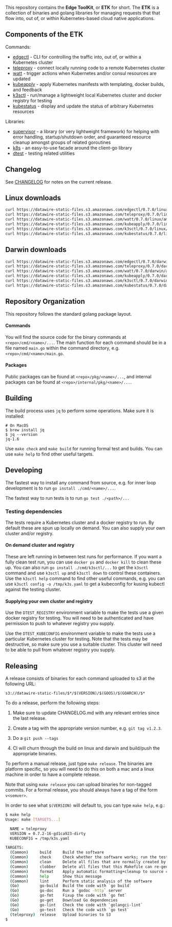 This repository contains the <b>Edge ToolKit</b>, or <b>ETK</b> for
short. The <b>ETK</b> is a collection of binaries and golang libraries
for managing requests that that flow into, out of, or within
Kubernetes-based cloud native applications.

## Components of the ETK

Commands:

- [edgectl](docs/edgectl.md) - CLI for controlling the traffic into, out of, or within a Kubernetes cluster
- [teleproxy](docs/teleproxy.md) - connect locally running code to a remote Kubernetes cluster
- [watt](docs/watt.md) - trigger actions when Kubernetes and/or consul resources are updated
- [kubeapply](docs/kubeapply.md) - apply Kubernetes manifests with templating, docker builds, and feedback
- [k3sctl](docs/k3sctl.md) - run/manage a lightweight local Kubernetes cluster and docker registry for testing
- [kubestatus](docs/kubestatus.md) - display and update the status of arbitrary Kubernetes resources

Libraries:

- [supervisor](https://godoc.org/github.com/datawire/teleproxy/pkg/supervisor) - a library (or very lightweight framework) for helping with error handling, startup/shutdown order, and guaranteed resource cleanup amongst groups of related goroutines
- [k8s](https://godoc.org/github.com/datawire/teleproxy/pkg/k8s) - an easy-to-use facade around the client-go library
- [dtest](https://godoc.org/github.com/datawire/teleproxy/pkg/dtest) - testing related utilities

## Changelog

See [CHANGELOG](./CHANGELOG.md) for notes on the current release.

## Linux downloads

```bash
curl https://datawire-static-files.s3.amazonaws.com/edgectl/0.7.0/linux/amd64/edgectl -o edgectl && chmod a+x edgectl
curl https://datawire-static-files.s3.amazonaws.com/teleproxy/0.7.0/linux/amd64/teleproxy -o teleproxy && chmod a+x teleproxy
curl https://datawire-static-files.s3.amazonaws.com/watt/0.7.0/linux/amd64/watt -o watt && chmod a+x watt
curl https://datawire-static-files.s3.amazonaws.com/kubeapply/0.7.0/linux/amd64/kubeapply -o kubeapply && chmod a+x kubeapply
curl https://datawire-static-files.s3.amazonaws.com/k3sctl/0.7.0/linux/amd64/k3sctl -o k3sctl && chmod a+x k3sctl
curl https://datawire-static-files.s3.amazonaws.com/kubestatus/0.7.0/linux/amd64/kubestatus -o kubestatus && chmod a+x kubestatus
```

## Darwin downloads

```bash
curl https://datawire-static-files.s3.amazonaws.com/edgectl/0.7.0/darwin/amd64/edgectl -o edgectl && chmod a+x edgectl
curl https://datawire-static-files.s3.amazonaws.com/teleproxy/0.7.0/darwin/amd64/teleproxy -o teleproxy && chmod a+x teleproxy
curl https://datawire-static-files.s3.amazonaws.com/watt/0.7.0/darwin/amd64/watt -o watt && chmod a+x watt
curl https://datawire-static-files.s3.amazonaws.com/kubeapply/0.7.0/darwin/amd64/kubeapply -o kubeapply && chmod a+x kubeapply
curl https://datawire-static-files.s3.amazonaws.com/k3sctl/0.7.0/darwin/amd64/k3sctl -o k3sctl && chmod a+x k3sctl
curl https://datawire-static-files.s3.amazonaws.com/kubestatus/0.7.0/darwin/amd64/kubestatus -o kubestatus && chmod a+x kubestatus
```

## Repository Organization

This repository follows the standard golang package layout.

#### Commands

You will
find the source code for the binary commands at
`<repo>/cmd/<name>/...`. The main function for each command should be
in a file named `main.go` within the command directory,
e.g. `<repo>/cmd/<name>/main.go`.

#### Packages

Public packages can be found at `<repo>/pkg/<name>/...`, and internal
packages can be found at `<repo>/internal/pkg/<name>/...`.


## Building

The build process uses `jq` to perform some operations. Make sure it is installed:

```
# On MacOS
$ brew install jq
$ jq --version
jq-1.6
```

Use `make check` and `make build` for running formal test and
builds. You can use `make help` to find other useful targets.

## Developing

The fastest way to install any command from source, e.g. for inner
loop development is to run `go install ./cmd/<name>/...`.

The fastest way to run tests is to run `go test ./<path>/...`

### Testing dependencies

The tests require a Kubernetes cluster and a docker registry to
run. By default these are spun up locally on demand. You can also
supply your own cluster and/or registry.

#### On demand cluster and registry

These are left running in between test runs for performance. If you
want a fully clean test run, you can use `docker ps` and `docker kill`
to clean these up. You can also run `go install ./cmd/k3sctl/...` to
get the `k3sctl` command and use `k3sctl up` and `k3sctl down` to
control these containers. Use the `k3sctl help` command to find other
useful commands, e.g. you can use `k3sctl config -o /tmp/k3s.yaml` to
get a kubeconfig for kusing kubectl against the testing cluster.

#### Supplying your own cluster and registry

Use the `DTEST_REGISTRY` environment variable to make the tests use a
given docker registry for testing. You will need to be authenticated
and have permission to push to whatever registry you supply.

Use the `DTEST_KUBECONFIG` environment variable to make the tests use
a particular Kubernetes cluster for testing. Note that the tests may
be destructive, so make sure you use a suitable cluster. This cluster
will need to be able to pull from whatever registry you supply.

## Releasing

A release consists of binaries for each command uploaded to s3 at the
following URL:

```
s3://datawire-static-files/$*/$(VERSION)/$(GOOS)/$(GOARCH)/$*
```

To do a release, perform the following steps:

1. Make sure to update CHANGELOG.md with any relevant entries since
   the last release.

2. Create a tag with the appropriate version number, e.g. `git tag v1.2.3`.

3. Do a `git push --tags`

4. CI will churn through the build on linux and darwin and build/push
   the appropriate binaries.

To perform a manual release, just type `make release`. The binaries
are platform specific, so you will need to do this on both a mac and a
linux machine in order to have a complete release.

Note that using `make release` you can upload binaries for non-tagged
commits. For a formal release, you should always have a tag of the
form `v<semver>`.

In order to see what `$(VERSION)` will default to, you can type
`make help`, e.g.:

```bash
$ make help
Usage: make [TARGETS...]

  NAME = teleproxy
  VERSION = 0.7.2-16-gd1ca923-dirty
  KUBECONFIG = /tmp/k3s.yaml

TARGETS:
  (Common)     build     Build the software
  (Common)     check     Check whether the software works; run the tests
  (Common)     clean     Delete all files that are normally created by building the software
  (Common)     clobber   Delete all files that this Makefile can re-generate
  (Common)     format    Apply automatic formatting+cleanup to source code
  (Common)     help      Show this message
  (Common)     lint      Perform static analysis of the software
  (Go)         go-build  Build the code with `go build`
  (Go)         go-doc    Run a `godoc -http` server
  (Go)         go-fmt    Fixup the code with `go fmt`
  (Go)         go-get    Download Go dependencies
  (Go)         go-lint   Check the code with `golangci-lint`
  (Go)         go-test   Check the code with `go test`
  (teleproxy)  release   Upload binaries to S3
$ 
```
